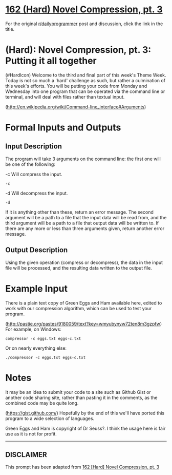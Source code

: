 # [162 (Hard) Novel Compression, pt. 3](https://www.reddit.com/r/dailyprogrammer/comments/25o2bd/5162014_challenge_162_hard_novel_compression_pt_3/)

For the original [r/dailyprogrammer](https://www.reddit.com/r/dailyprogrammer/) post and discussion, click the link in the title.

#  (Hard): Novel Compression, pt. 3: Putting it all together
(#HardIcon)
Welcome to the third and final part of this week's Theme Week. Today is not so much a 'hard' challenge as such, but rather a culmination of this week's efforts. You will be putting your code from Monday and Wednesday into one program that can be operated via the command line or terminal, and will deal with files rather than textual input.

(http://en.wikipedia.org/wiki/Command-line_interface#Arguments)
# Formal Inputs and Outputs
## Input Description
The program will take 3 arguments on the command line: the first one will be one of the following:

-c Will compress the input.


```
-c
```
-d Will decompress the input.


```
-d
```
If it is anything other than these, return an error message. The second argument will be a path to a file that the input data will be read from, and the third argument will be a path to a file that output data will be written to. If there are any more or less than three arguments given, return another error message.

## Output Description
Using the given operation (compress or decompress), the data in the input file will be processed, and the resulting data written to the output file.

# Example Input
There is a plain text copy of Green Eggs and Ham available here, edited to work with our compression algorithm, which can be used to test your program.

(http://pastie.org/pastes/9180059/text?key=wmyubynyw72ten8m3gzpfw)
For example, on Windows:


```
compressor -c eggs.txt eggs-c.txt
```
Or on nearly everything else:


```
./compressor -c eggs.txt eggs-c.txt
```
# Notes
It may be an idea to submit your code to a site such as Github Gist or another code sharing site, rather than pasting it in the comments, as the combined code may be quite long.

(https://gist.github.com/)
Hopefully by the end of this we'll have ported this program to a wide selection of languages.

Green Eggs and Ham is copyright of Dr Seuss?. I think the usage here is fair use as it is not for profit.


----
## **DISCLAIMER**
This prompt has been adapted from [162 [Hard] Novel Compression, pt. 3](https://www.reddit.com/r/dailyprogrammer/comments/25o2bd/5162014_challenge_162_hard_novel_compression_pt_3/
)
